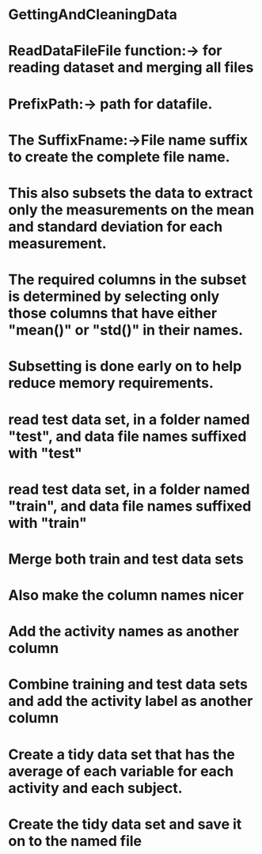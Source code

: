 GettingAndCleaningData
======================
# ReadDataFileFile function:-> for reading dataset and merging all files
# PrefixPath:-> path for datafile.
# The SuffixFname:->File name suffix to create the complete file name.
#
# This also subsets the data to extract only the measurements on the mean and standard deviation for each measurement.
# The required columns in the subset is determined by selecting only those columns that have either "mean()" or "std()" in their names.
# Subsetting is done early on to help reduce memory requirements.

# read test data set, in a folder named "test", and data file names suffixed with "test"

# read test data set, in a folder named "train", and data file names suffixed with "train"

# Merge both train and test data sets
# Also make the column names nicer

# Add the activity names as another column

# Combine training and test data sets and add the activity label as another column

# Create a tidy data set that has the average of each variable for each activity and each subject.

# Create the tidy data set and save it on to the named file
